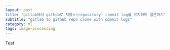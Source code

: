 ```yaml
---
layout: post
title: "gitlab에서 github로 저장소(repository) commit log를 유지하며 클론하기"
subtitle: "gitlab to github repo clone with commit logs"
category: ml
tags: image-processing
---
```


Test